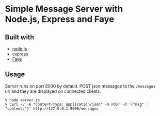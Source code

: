 # Simple Message Server with Node.js, Express and Faye

## Built with

* [node.js](http://nodejs.org/)
* [express](http://expressjs.com/)
* [Faye](http://faye.jcoglan.com/)

## Usage

Server runs on port 8000 by default.
POST json messages to the `/messages` url and they are displayed on connected clients.

    % node server.js
    % curl -v -H "Content-Type: application/json" -X POST -d '{"msg" : "contents"}' http://127.0.0.1:8000/messages
